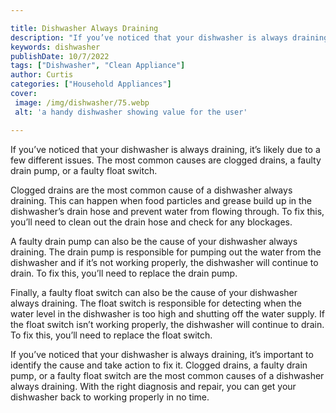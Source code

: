 ```yaml
---

title: Dishwasher Always Draining
description: "If you’ve noticed that your dishwasher is always draining, it’s likely due to a few different issues. The most common causes are c...see more detail"
keywords: dishwasher
publishDate: 10/7/2022
tags: ["Dishwasher", "Clean Appliance"]
author: Curtis
categories: ["Household Appliances"]
cover: 
 image: /img/dishwasher/75.webp
 alt: 'a handy dishwasher showing value for the user'

---
```


If you’ve noticed that your dishwasher is always draining, it’s likely due to a few different issues. The most common causes are clogged drains, a faulty drain pump, or a faulty float switch. 

Clogged drains are the most common cause of a dishwasher always draining. This can happen when food particles and grease build up in the dishwasher’s drain hose and prevent water from flowing through. To fix this, you’ll need to clean out the drain hose and check for any blockages.

A faulty drain pump can also be the cause of your dishwasher always draining. The drain pump is responsible for pumping out the water from the dishwasher and if it’s not working properly, the dishwasher will continue to drain. To fix this, you’ll need to replace the drain pump.

Finally, a faulty float switch can also be the cause of your dishwasher always draining. The float switch is responsible for detecting when the water level in the dishwasher is too high and shutting off the water supply. If the float switch isn’t working properly, the dishwasher will continue to drain. To fix this, you’ll need to replace the float switch.

If you’ve noticed that your dishwasher is always draining, it’s important to identify the cause and take action to fix it. Clogged drains, a faulty drain pump, or a faulty float switch are the most common causes of a dishwasher always draining. With the right diagnosis and repair, you can get your dishwasher back to working properly in no time.
